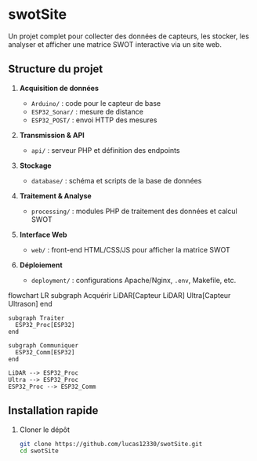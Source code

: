 # swotSite

Un projet complet pour collecter des données de capteurs, les stocker, les analyser et afficher une matrice SWOT interactive via un site web.

## Structure du projet

1. **Acquisition de données**  
   - `Arduino/` : code pour le capteur de base  
   - `ESP32_Sonar/` : mesure de distance  
   - `ESP32_POST/` : envoi HTTP des mesures  

2. **Transmission & API**  
   - `api/` : serveur PHP et définition des endpoints  

3. **Stockage**  
   - `database/` : schéma et scripts de la base de données  

4. **Traitement & Analyse**  
   - `processing/` : modules PHP de traitement des données et calcul SWOT  

5. **Interface Web**  
   - `web/` : front-end HTML/CSS/JS pour afficher la matrice SWOT  

6. **Déploiement**  
   - `deployment/` : configurations Apache/Nginx, `.env`, Makefile, etc.

flowchart LR
    subgraph Acquérir
      LiDAR[Capteur LiDAR]
      Ultra[Capteur Ultrason]
    end

    subgraph Traiter
      ESP32_Proc[ESP32]
    end

    subgraph Communiquer
      ESP32_Comm[ESP32]
    end

    LiDAR --> ESP32_Proc
    Ultra --> ESP32_Proc
    ESP32_Proc --> ESP32_Comm


## Installation rapide

1. Cloner le dépôt  
   ```bash
   git clone https://github.com/lucas12330/swotSite.git
   cd swotSite
